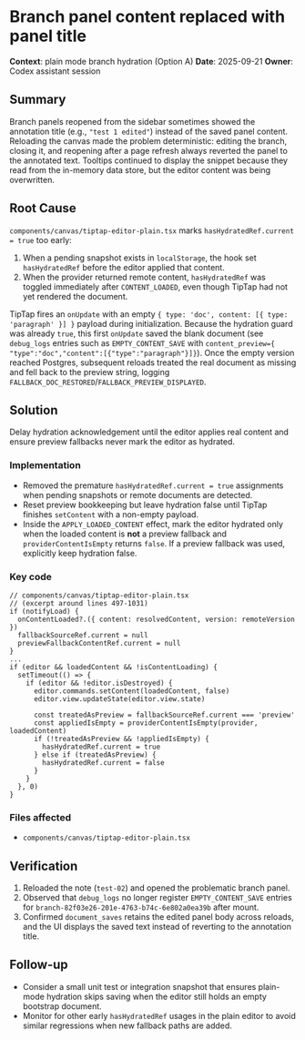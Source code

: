 # Branch panel content replaced with panel title

**Context**: plain mode branch hydration (Option A)
**Date**: 2025-09-21
**Owner**: Codex assistant session

## Summary
Branch panels reopened from the sidebar sometimes showed the annotation title (e.g., `"test 1 edited"`) instead of the saved panel content. Reloading the canvas made the problem deterministic: editing the branch, closing it, and reopening after a page refresh always reverted the panel to the annotated text. Tooltips continued to display the snippet because they read from the in-memory data store, but the editor content was being overwritten.

## Root Cause
`components/canvas/tiptap-editor-plain.tsx` marks `hasHydratedRef.current = true` too early:

1. When a pending snapshot exists in `localStorage`, the hook set `hasHydratedRef` before the editor applied that content.
2. When the provider returned remote content, `hasHydratedRef` was toggled immediately after `CONTENT_LOADED`, even though TipTap had not yet rendered the document.

TipTap fires an `onUpdate` with an empty `{ type: 'doc', content: [{ type: 'paragraph' }] }` payload during initialization. Because the hydration guard was already `true`, this first `onUpdate` saved the blank document (see `debug_logs` entries such as `EMPTY_CONTENT_SAVE` with `content_preview={
"type":"doc","content":[{"type":"paragraph"}]}`). Once the empty version reached Postgres, subsequent reloads treated the real document as missing and fell back to the preview string, logging `FALLBACK_DOC_RESTORED`/`FALLBACK_PREVIEW_DISPLAYED`.

## Solution
Delay hydration acknowledgement until the editor applies real content and ensure preview fallbacks never mark the editor as hydrated.

### Implementation
- Removed the premature `hasHydratedRef.current = true` assignments when pending snapshots or remote documents are detected.
- Reset preview bookkeeping but leave hydration false until TipTap finishes `setContent` with a non-empty payload.
- Inside the `APPLY_LOADED_CONTENT` effect, mark the editor hydrated only when the loaded content is **not** a preview fallback and `providerContentIsEmpty` returns `false`. If a preview fallback was used, explicitly keep hydration false.

### Key code
```tsx
// components/canvas/tiptap-editor-plain.tsx
// (excerpt around lines 497-1031)
if (notifyLoad) {
  onContentLoaded?.({ content: resolvedContent, version: remoteVersion })
  fallbackSourceRef.current = null
  previewFallbackContentRef.current = null
}
...
if (editor && loadedContent && !isContentLoading) {
  setTimeout(() => {
    if (editor && !editor.isDestroyed) {
      editor.commands.setContent(loadedContent, false)
      editor.view.updateState(editor.view.state)

      const treatedAsPreview = fallbackSourceRef.current === 'preview'
      const appliedIsEmpty = providerContentIsEmpty(provider, loadedContent)
      if (!treatedAsPreview && !appliedIsEmpty) {
        hasHydratedRef.current = true
      } else if (treatedAsPreview) {
        hasHydratedRef.current = false
      }
    }
  }, 0)
}
```

### Files affected
- `components/canvas/tiptap-editor-plain.tsx`

## Verification
1. Reloaded the note (`test-02`) and opened the problematic branch panel.
2. Observed that `debug_logs` no longer register `EMPTY_CONTENT_SAVE` entries for `branch-82f03e26-201e-4763-b74c-6e802a0ea39b` after mount.
3. Confirmed `document_saves` retains the edited panel body across reloads, and the UI displays the saved text instead of reverting to the annotation title.

## Follow-up
- Consider a small unit test or integration snapshot that ensures plain-mode hydration skips saving when the editor still holds an empty bootstrap document.
- Monitor for other early `hasHydratedRef` usages in the plain editor to avoid similar regressions when new fallback paths are added.
